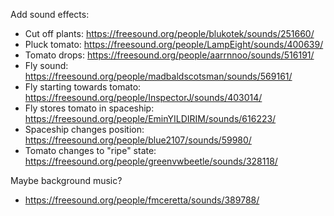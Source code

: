 Add sound effects:

 * Cut off plants: https://freesound.org/people/blukotek/sounds/251660/
 * Pluck tomato: https://freesound.org/people/LampEight/sounds/400639/
 * Tomato drops: https://freesound.org/people/aarrnnoo/sounds/516191/
 * Fly sound: https://freesound.org/people/madbaldscotsman/sounds/569161/
 * Fly starting towards tomato: https://freesound.org/people/InspectorJ/sounds/403014/
 * Fly stores tomato in spaceship: https://freesound.org/people/EminYILDIRIM/sounds/616223/
 * Spaceship changes position: https://freesound.org/people/blue2107/sounds/59980/
 * Tomato changes to "ripe" state: https://freesound.org/people/greenvwbeetle/sounds/328118/

Maybe background music?

 * https://freesound.org/people/fmceretta/sounds/389788/

